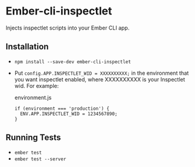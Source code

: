 # Ember-cli-inspectlet

Injects inspectlet scripts into your Ember CLI app.

## Installation

* `npm install --save-dev ember-cli-inspectlet`
* Put `config.APP.INSPECTLET_WID = XXXXXXXXXX;` in the environment that you want
  inspectlet enabled, where XXXXXXXXXX is your Inspectlet wid. For example:

  environment.js
  ```
  if (environment === 'production') {
    ENV.APP.INSPECTLET_WID = 1234567890;
  }
  ```

## Running Tests

* `ember test`
* `ember test --server`

